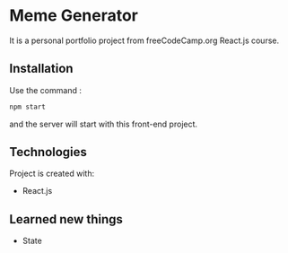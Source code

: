 # Meme Generator

It is a personal portfolio project from freeCodeCamp.org React.js course.

## Installation

Use the command :

```bash
npm start
```
and the server will start with this front-end project.

## Technologies
Project is created with:
* React.js

## Learned new things 
* State


